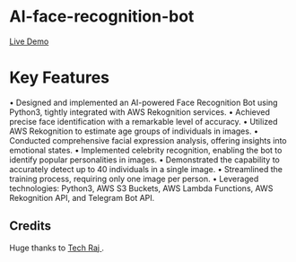 # AI-face-recognition-bot

<a target="_blank" href="https://telegram.me/The_Visionary_bot"> Live Demo </a>

# Key Features

• Designed and implemented an AI-powered Face Recognition Bot using Python3, tightly integrated with AWS Rekognition services.
• Achieved precise face identification with a remarkable level of accuracy.
• Utilized AWS Rekognition to estimate age groups of individuals in images.
• Conducted comprehensive facial expression analysis, offering insights into emotional states.
• Implemented celebrity recognition, enabling the bot to identify popular personalities in images.
• Demonstrated the capability to accurately detect up to 40 individuals in a single image.
• Streamlined the training process, requiring only one image per person.
• Leveraged technologies: Python3, AWS S3 Buckets, AWS Lambda Functions, AWS Rekognition API, and Telegram Bot API.


## Credits

Huge thanks to <a href="https://youtu.be/oHSesteFK5c?si=G4PtNNJ7u-SHlIU5"> Tech Raj </a>.
